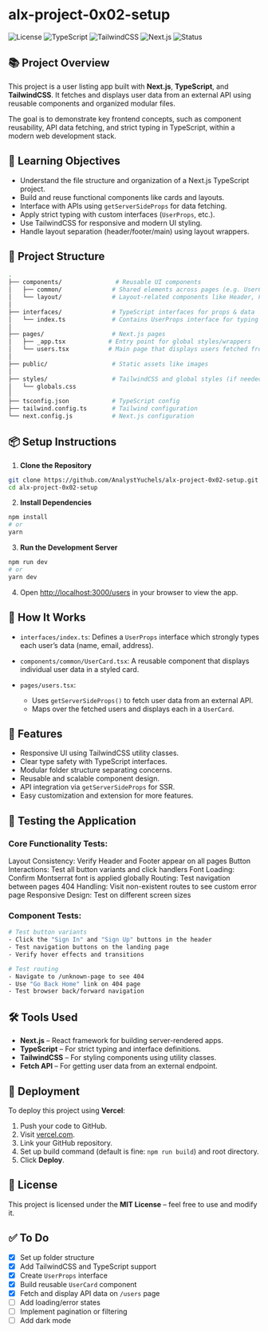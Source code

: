 # alx-project-0x02-setup

![License](https://img.shields.io/badge/license-MIT-green.svg)
![TypeScript](https://img.shields.io/badge/language-TypeScript-blue)
![TailwindCSS](https://img.shields.io/badge/styling-TailwindCSS-38B2AC)
![Next.js](https://img.shields.io/badge/framework-Next.js-black)
![Status](https://img.shields.io/badge/status-In%20Progress-yellow)

## 📚 Project Overview

This project is a user listing app built with **Next.js**, **TypeScript**, and **TailwindCSS**. It fetches and displays user data from an external API using reusable components and organized modular files.

The goal is to demonstrate key frontend concepts, such as component reusability, API data fetching, and strict typing in TypeScript, within a modern web development stack.


## 🎯 Learning Objectives

- Understand the file structure and organization of a Next.js TypeScript project.
- Build and reuse functional components like cards and layouts.
- Interface with APIs using `getServerSideProps` for data fetching.
- Apply strict typing with custom interfaces (`UserProps`, etc.).
- Use TailwindCSS for responsive and modern UI styling.
- Handle layout separation (header/footer/main) using layout wrappers.


## 🧱 Project Structure

```bash
.
├── components/               # Reusable UI components
│   ├── common/              # Shared elements across pages (e.g. UserCard)
│   └── layout/              # Layout-related components like Header, Footer
│
├── interfaces/              # TypeScript interfaces for props & data
│   └── index.ts             # Contains UserProps interface for typing user data
│
├── pages/                   # Next.js pages
│   ├── _app.tsx            # Entry point for global styles/wrappers
│   └── users.tsx           # Main page that displays users fetched from API
│
├── public/                  # Static assets like images
│
├── styles/                  # TailwindCSS and global styles (if needed)
│   └── globals.css
│
├── tsconfig.json            # TypeScript config
├── tailwind.config.ts       # Tailwind configuration
└── next.config.js           # Next.js configuration
````


## 📦 Setup Instructions

1. **Clone the Repository**

```bash
git clone https://github.com/AnalystYuchels/alx-project-0x02-setup.git
cd alx-project-0x02-setup
```

2. **Install Dependencies**

```bash
npm install
# or
yarn
```

3. **Run the Development Server**

```bash
npm run dev
# or
yarn dev
```

4. Open [http://localhost:3000/users](http://localhost:3000/users) in your browser to view the app.


## 🧠 How It Works

* `interfaces/index.ts`: Defines a `UserProps` interface which strongly types each user’s data (name, email, address).
* `components/common/UserCard.tsx`: A reusable component that displays individual user data in a styled card.
* `pages/users.tsx`:

  * Uses `getServerSideProps()` to fetch user data from an external API.
  * Maps over the fetched users and displays each in a `UserCard`.


## 🌟 Features

* Responsive UI using TailwindCSS utility classes.
* Clear type safety with TypeScript interfaces.
* Modular folder structure separating concerns.
* Reusable and scalable component design.
* API integration via `getServerSideProps` for SSR.
* Easy customization and extension for more features.


## 🧪 Testing the Application

### Core Functionality Tests:

Layout Consistency: Verify Header and Footer appear on all pages
Button Interactions: Test all button variants and click handlers
Font Loading: Confirm Montserrat font is applied globally
Routing: Test navigation between pages
404 Handling: Visit non-existent routes to see custom error page
Responsive Design: Test on different screen sizes

### Component Tests:

```bash
# Test button variants
- Click the "Sign In" and "Sign Up" buttons in the header
- Test navigation buttons on the landing page
- Verify hover effects and transitions

# Test routing
- Navigate to /unknown-page to see 404
- Use "Go Back Home" link on 404 page
- Test browser back/forward navigation
```


## 🛠️ Tools Used

* **Next.js** – React framework for building server-rendered apps.
* **TypeScript** – For strict typing and interface definitions.
* **TailwindCSS** – For styling components using utility classes.
* **Fetch API** – For getting user data from an external endpoint.


## 🚀 Deployment

To deploy this project using **Vercel**:

1. Push your code to GitHub.
2. Visit [vercel.com](https://vercel.com).
3. Link your GitHub repository.
4. Set up build command (default is fine: `npm run build`) and root directory.
5. Click **Deploy**.


## 🧾 License

This project is licensed under the **MIT License** – feel free to use and modify it.


## ✅ To Do

* [x] Set up folder structure
* [x] Add TailwindCSS and TypeScript support
* [x] Create `UserProps` interface
* [x] Build reusable `UserCard` component
* [x] Fetch and display API data on `/users` page
* [ ] Add loading/error states
* [ ] Implement pagination or filtering
* [ ] Add dark mode
